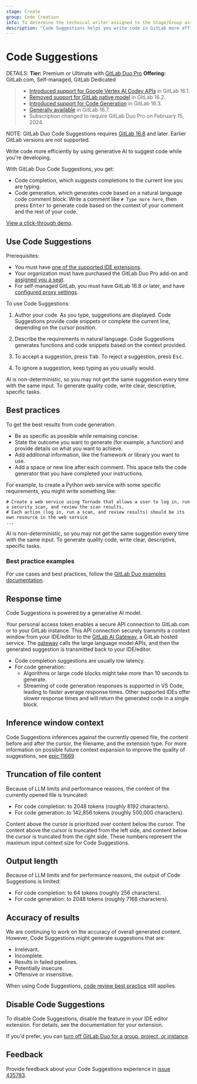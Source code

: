 ```yaml
---
stage: Create
group: Code Creation
info: To determine the technical writer assigned to the Stage/Group associated with this page, see https://handbook.gitlab.com/handbook/product/ux/technical-writing/#assignments
description: "Code Suggestions helps you write code in GitLab more efficiently by using AI to suggest code as you type."
---
```


# Code Suggestions

DETAILS:
**Tier:** Premium or Ultimate with [GitLab Duo Pro](../../../../subscriptions/subscription-add-ons.md)
**Offering:** GitLab.com, Self-managed, GitLab Dedicated

> - [Introduced support for Google Vertex AI Codey APIs](https://gitlab.com/groups/gitlab-org/-/epics/10562) in GitLab 16.1.
> - [Removed support for GitLab native model](https://gitlab.com/groups/gitlab-org/-/epics/10752) in GitLab 16.2.
> - [Introduced support for Code Generation](https://gitlab.com/gitlab-org/gitlab/-/issues/415583) in GitLab 16.3.
> - [Generally available](https://gitlab.com/gitlab-org/gitlab/-/issues/435271) in GitLab 16.7.
> - Subscription changed to require GitLab Duo Pro on February 15, 2024.

NOTE:
GitLab Duo Code Suggestions requires [GitLab 16.8](https://about.gitlab.com/releases/2024/01/18/gitlab-16-8-released/) and later. Earlier GitLab versions are not supported.

Write code more efficiently by using generative AI to suggest code while you're developing.

With GitLab Duo Code Suggestions, you get:

- Code completion, which suggests completions to the current line you are typing.
- Code generation, which generates code based on a natural language code
  comment block. Write a comment like `# Type more here`, then press <kbd>Enter</kbd> to generate
  code based on the context of your comment and the rest of your code.

<i class="fa fa-youtube-play youtube" aria-hidden="true"></i>
[View a click-through demo](https://gitlab.navattic.com/code-suggestions).
<!-- Video published on 2023-12-09 --> <!-- Demo published on 2024-02-01 -->

## Use Code Suggestions

Prerequisites:

- You must have [one of the supported IDE extensions](supported_extensions.md#supported-editor-extensions).
- Your organization must have purchased the GitLab Duo Pro add-on and
  [assigned you a seat](../../../../subscriptions/subscription-add-ons.md#assign-gitlab-duo-pro-seats).
- For self-managed GitLab, you must have GitLab 16.8 or later, and have
  [configured proxy settings](../../../../subscriptions/subscription-add-ons.md#configure-network-and-proxy-settings).

To use Code Suggestions:

1. Author your code.
   As you type, suggestions are displayed. Code Suggestions provide code snippets
   or complete the current line, depending on the cursor position.

1. Describe the requirements in natural language.
   Code Suggestions generates functions and code snippets based on the context provided.

1. To accept a suggestion, press <kbd>Tab</kbd>. To reject a suggestion, press <kbd>Esc</kbd>.
1. To ignore a suggestion, keep typing as you usually would.

AI is non-deterministic, so you may not get the same suggestion every time with the same input.
To generate quality code, write clear, descriptive, specific tasks.

## Best practices

To get the best results from code generation:

- Be as specific as possible while remaining concise.
- State the outcome you want to generate (for example, a function)
  and provide details on what you want to achieve.
- Add additional information, like the framework or library you want to use.
- Add a space or new line after each comment.
  This space tells the code generator that you have completed your instructions.

For example, to create a Python web service with some specific requirements,
you might write something like:

```plaintext
# Create a web service using Tornado that allows a user to log in, run a security scan, and review the scan results.
# Each action (log in, run a scan, and review results) should be its own resource in the web service
...
```

AI is non-deterministic, so you may not get the same suggestion every time with the same input.
To generate quality code, write clear, descriptive, specific tasks.

### Best practice examples

For use cases and best practices, follow the [GitLab Duo examples documentation](../../../gitlab_duo_examples.md).

## Response time

Code Suggestions is powered by a generative AI model.

Your personal access token enables a secure API connection to GitLab.com or to your GitLab instance.
This API connection securely transmits a context window from your IDE/editor to the [GitLab AI Gateway](https://gitlab.com/gitlab-org/modelops/applied-ml/code-suggestions/ai-assist), a GitLab hosted service. The [gateway](../../../../development/ai_architecture.md) calls the large language model APIs, and then the generated suggestion is transmitted back to your IDE/editor.

- Code completion suggestions are usually low latency.
- For code generation:
  - Algorithms or large code blocks might take more than 10 seconds to generate.
  - Streaming of code generation responses is supported in VS Code, leading to faster average response times. Other supported IDEs offer slower response times and will return the generated code in a single block.

## Inference window context

Code Suggestions inferences against the currently opened file, the content before and after the cursor, the filename, and the extension type. For more information on possible future context expansion to improve the quality of suggestions, see [epic 11669](https://gitlab.com/groups/gitlab-org/-/epics/11669).

## Truncation of file content

Because of LLM limits and performance reasons, the content of the currently
opened file is truncated:

- For code completion: to 2048 tokens (roughly 8192 characters).
- For code generation: to 142,856 tokens (roughly 500,000 characters).

Content above the cursor is prioritized over content below the cursor. The content
above the cursor is truncated from the left side, and content below the cursor
is truncated from the right side. These numbers represent the maximum input context
size for Code Suggestions.

## Output length

Because of LLM limits and for performance reasons, the output of Code Suggestions
is limited:

- For code completion: to 64 tokens (roughly 256 characters).
- For code generation: to 2048 tokens (roughly 7168 characters).

## Accuracy of results

We are continuing to work on the accuracy of overall generated content.
However, Code Suggestions might generate suggestions that are:

- Irrelevant.
- Incomplete.
- Results in failed pipelines.
- Potentially insecure.
- Offensive or insensitive.

When using Code Suggestions, [code review best practice](../../../../development/code_review.md) still applies.

## Disable Code Suggestions

To disable Code Suggestions, disable the feature in your IDE editor extension.
For details, see the documentation for your extension.

If you'd prefer, you can
[turn off GitLab Duo for a group, project, or instance](../../../../user/gitlab_duo/turn_on_off.md).

## Feedback

Provide feedback about your Code Suggestions experience in [issue 435783](https://gitlab.com/gitlab-org/gitlab/-/issues/435783).
